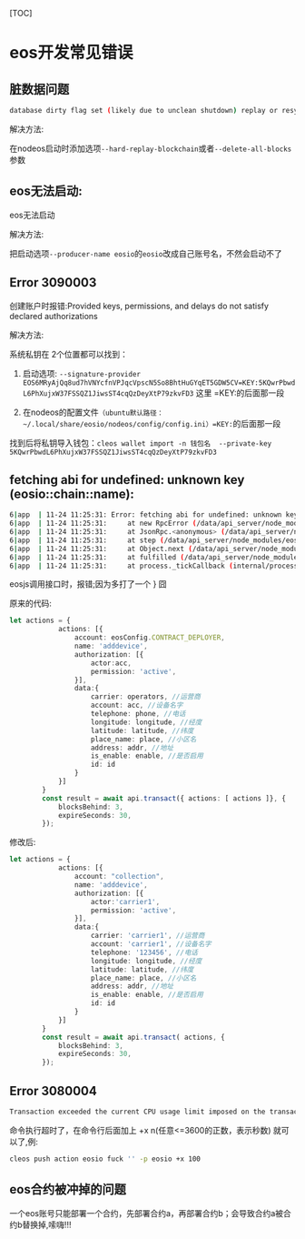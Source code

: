 [TOC]

# eos开发常见错误



## 脏数据问题  

```sh
database dirty flag set (likely due to unclean shutdown) replay or resync required  
```

解决方法:

在nodeos启动时添加选项`--hard-replay-blockchain`或者`--delete-all-blocks`参数  



## eos无法启动:  

eos无法启动

解决方法:

把启动选项`--producer-name eosio`的`eosio`改成自己账号名，不然会启动不了  



## Error 3090003

创建账户时报错:Provided keys, permissions, and delays do not satisfy declared authorizations  

解决方法:  

系统私钥在 2个位置都可以找到：

1. 启动选项: `--signature-provider EOS6MRyAjQq8ud7hVNYcfnVPJqcVpscN5So8BhtHuGYqET5GDW5CV=KEY:5KQwrPbwdL6PhXujxW37FSSQZ1JiwsST4cqQzDeyXtP79zkvFD3` 这里 =KEY:的后面那一段

2. 在nodeos的配置文件`（ubuntu默认路径：~/.local/share/eosio/nodeos/config/config.ini）=KEY:`的后面那一段   

找到后将私钥导入钱包：`cleos wallet import -n 钱包名  --private-key 5KQwrPbwdL6PhXujxW37FSSQZ1JiwsST4cqQzDeyXtP79zkvFD3`



## fetching abi for undefined: unknown key (eosio::chain::name):

```sh
6|app  | 11-24 11:25:31: Error: fetching abi for undefined: unknown key (eosio::chain::name):
6|app  | 11-24 11:25:31:     at new RpcError (/data/api_server/node_modules/eosjs/dist/eosjs-rpcerror.js:26:28)
6|app  | 11-24 11:25:31:     at JsonRpc.<anonymous> (/data/api_server/node_modules/eosjs/dist/eosjs-jsonrpc.js:118:35)
6|app  | 11-24 11:25:31:     at step (/data/api_server/node_modules/eosjs/dist/eosjs-jsonrpc.js:36:23)
6|app  | 11-24 11:25:31:     at Object.next (/data/api_server/node_modules/eosjs/dist/eosjs-jsonrpc.js:17:53)
6|app  | 11-24 11:25:31:     at fulfilled (/data/api_server/node_modules/eosjs/dist/eosjs-jsonrpc.js:8:58)
6|app  | 11-24 11:25:31:     at process._tickCallback (internal/process/next_tick.js:68:7)
```

eosjs调用接口时，报错;因为多打了一个 } 囧

原来的代码:

```typescript
let actions = {
            actions: [{
                account: eosConfig.CONTRACT_DEPLOYER,
                name: 'adddevice',
                authorization: [{
                    actor:acc,
                    permission: 'active',
                }],
                data:{
                    carrier: operators, //运营商
                    account: acc, //设备名字
                    telephone: phone, //电话
                    longitude: longitude, //经度
                    latitude: latitude, //纬度
                    place_name: place, //小区名
                    address: addr, //地址
                    is_enable: enable, //是否启用
                    id: id
                }
            }]
        }
        const result = await api.transact({ actions: [ actions ]}, {
            blocksBehind: 3,
            expireSeconds: 30,
        });
```

修改后:

```typescript
let actions = {
            actions: [{
                account: "collection",
                name: 'adddevice',
                authorization: [{
                    actor:'carrier1',
                    permission: 'active',
                }],
                data:{
                    carrier: 'carrier1', //运营商
                    account: 'carrier1', //设备名字
                    telephone: '123456', //电话
                    longitude: longitude, //经度
                    latitude: latitude, //纬度
                    place_name: place, //小区名
                    address: addr, //地址
                    is_enable: enable, //是否启用
                    id: id
                }
            }]
        }
        const result = await api.transact( actions, {
            blocksBehind: 3,
            expireSeconds: 30,
        });

```



## Error 3080004

```sh
Transaction exceeded the current CPU usage limit imposed on the transaction
```

命令执行超时了，在命令行后面加上 +x n(任意<=3600的正数，表示秒数) 就可以了,例: 

```sh
cleos push action eosio fuck '' -p eosio +x 100
```



## eos合约被冲掉的问题

一个eos账号只能部署一个合约，先部署合约a，再部署合约b；会导致合约a被合约b替换掉,嗦嗨!!!
